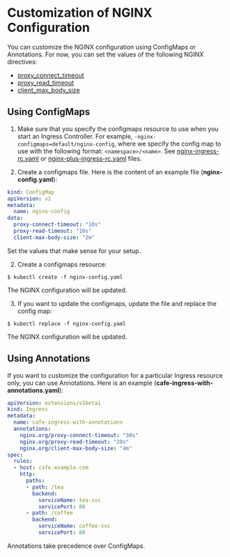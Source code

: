 # Customization of NGINX Configuration

You can customize the NGINX configuration using ConfigMaps or Annotations. For now, you can set the values of the following
NGINX directives:
* [proxy_connect_timeout](http://nginx.org/en/docs/http/ngx_http_proxy_module.html#proxy_connect_timeout)
* [proxy_read_timeout](http://nginx.org/en/docs/http/ngx_http_proxy_module.html#proxy_read_timeout)
* [client_max_body_size](http://nginx.org/en/docs/http/ngx_http_core_module.html#client_max_body_size)

## Using ConfigMaps

1. Make sure that you specify the configmaps resource to use when you start an Ingress Controller.
For example, `-nginx-configmaps=default/nginx-config`, where we specify
the config map to use with the following format: `<namespace>/<name>`. See [nginx-ingress-rc.yaml](../complete-example/nginx-ingress-rc.yaml) or
[nginx-plus-ingress-rc.yaml](../complete-example/nginx-plus-ingress-rc.yaml) files.

1. Create a configmaps file. Here is the content of an example file (**nginx-config.yaml**):
  ```yaml
  kind: ConfigMap
  apiVersion: v1
  metadata:
    name: nginx-config
  data:
    proxy-connect-timeout: "10s"
    proxy-read-timeout: "10s"
    client-max-body-size: "2m"
  ```
  Set the values that make sense for your setup.

2. Create a configmaps resource:
  ```
  $ kubectl create -f nginx-config.yaml
  ```
  The NGINX configuration will be updated.

3. If you want to update the configmaps, update the file and replace the config map:
  ```
  $ kubectl replace -f nginx-config.yaml
  ```
  The NGINX configuration will be updated.

## Using Annotations

If you want to customize the configuration for a particular Ingress resource only, you can use Annotations.
Here is an example (**cafe-ingress-with-annotations.yaml**):
```yaml
apiVersion: extensions/v1beta1
kind: Ingress
metadata:
  name: cafe-ingress-with-annotations
  annotations:
    nginx.org/proxy-connect-timeout: "30s"
    nginx.org/proxy-read-timeout: "20s"
    nginx.org/client-max-body-size: "4m"
spec:
  rules:
  - host: cafe.example.com
    http:
      paths:
      - path: /tea
        backend:
          serviceName: tea-svc
          servicePort: 80
      - path: /coffee
        backend:
          serviceName: coffee-svc
          servicePort: 80
```
Annotations take precedence over ConfigMaps.
